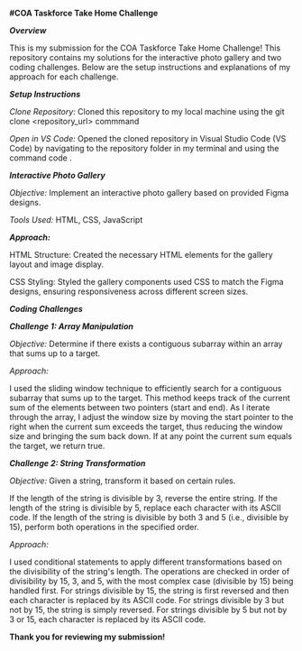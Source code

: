 __#COA Taskforce Take Home Challenge__

__*Overview*__

This is my submission for the COA Taskforce Take Home Challenge! This repository contains my solutions for the interactive photo gallery and two coding challenges. Below are the setup instructions and explanations of my approach for each challenge.

__*Setup Instructions*__

*Clone Repository:* Cloned this repository to my local machine using the git clone <repository_url> commmand

*Open in VS Code:* Opened the cloned repository in Visual Studio Code (VS Code) by navigating to the repository folder in my terminal and using the command code .

__*Interactive Photo Gallery*__

*Objective:* Implement an interactive photo gallery based on provided Figma designs.

*Tools Used:* HTML, CSS, JavaScript

__*Approach:*__

HTML Structure: Created the necessary HTML elements for the gallery layout and image display.

CSS Styling: Styled the gallery components used CSS to match the Figma designs, ensuring responsiveness across different screen sizes.

__*Coding Challenges*__

__*Challenge 1: Array Manipulation*__

*Objective:* Determine if there exists a contiguous subarray within an array that sums up to a target.

*Approach:*

I used the sliding window technique to efficiently search for a contiguous subarray that sums up to the target.
This method keeps track of the current sum of the elements between two pointers (start and end).
As I iterate through the array, I adjust the window size by moving the start pointer to the right when the current sum exceeds the target, thus reducing the window size and bringing the sum back down.
If at any point the current sum equals the target, we return true.

__*Challenge 2: String Transformation*__

*Objective:* Given a string, transform it based on certain rules.

If the length of the string is divisible by 3, reverse the entire string.
If the length of the string is divisible by 5, replace each character with its ASCII code.
If the length of the string is divisible by both 3 and 5 (i.e., divisible by 15), perform both operations in the specified order.

*Approach:*

I used conditional statements to apply different transformations based on the divisibility of the string's length.
The operations are checked in order of divisibility by 15, 3, and 5, with the most complex case (divisible by 15) being handled first.
For strings divisible by 15, the string is first reversed and then each character is replaced by its ASCII code.
For strings divisible by 3 but not by 15, the string is simply reversed.
For strings divisible by 5 but not by 3 or 15, each character is replaced by its ASCII code.

__Thank you for reviewing my submission!__
